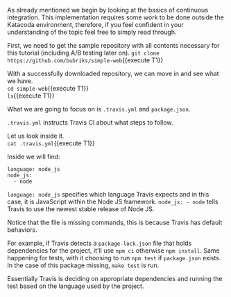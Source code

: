 As already mentioned we begin by looking at the basics of continuous integration. This implementation requires some work to be done outside the Katacoda environment, therefore, if you feel confident in your understanding of the topic feel free to simply read through.

First, we need to get the sample repository with all contents necessary for this tutorial (including A/B testing later on).
`git clone https://github.com/bubriks/simple-web`{{execute T1}}

With a successfully downloaded repository, we can move in and see what we have.  
`cd simple-web`{{execute T1}}  
`ls`{{execute T1}}

What we are going to focus on is `.travis.yml` and `package.json`.

`.travis.yml` instructs Travis CI about what steps to follow.  

Let us look inside it.  
`cat .travis.yml`{{execute T1}}

Inside we will find:
```
language: node_js
node_js:
  - node
```

`language: node_js` specifies which language Travis expects and in this case, it is JavaScript within the Node JS framework. 
`node_js: - node` tells Travis to use the newest stable release of Node JS.

Notice that the file is missing commands, this is because Travis has default behaviors. 

For example, if Travis detects a `package-lock.json` file that holds dependencies for the project, it'll use `npm ci` otherwise `npm install`.
Same happening for tests, with it choosing to run `npm test` if `package.json` exists. In the case of this package missing, `make test` is run.

Essentially Travis is deciding on appropriate dependencies and running the test based on the language used by the project.
